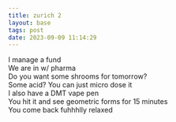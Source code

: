 ```yaml
---
title: zurich 2
layout: base
tags: post
date: 2023-09-09 11:14:29
---
```


I manage a fund  
We are in w/ pharma  
Do you want some shrooms for tomorrow?  
Some acid? You can just micro dose it  
I also have a DMT vape pen  
You hit it and see geometric forms for 15 minutes  
You come back fuhhhlly relaxed